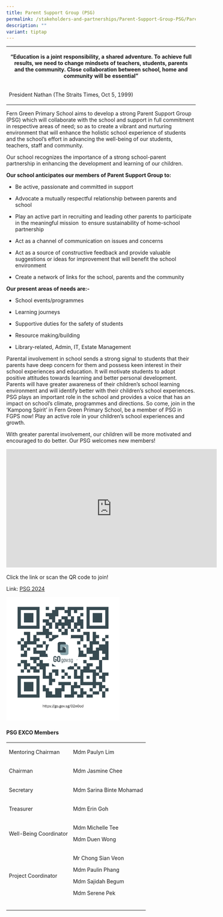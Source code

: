```yaml
---
title: Parent Support Group (PSG)
permalink: /stakeholders-and-partnerships/Parent-Support-Group-PSG/Parent-Support-Group-PSG/
description: ""
variant: tiptap
---
```

<table style="minWidth: 25px">
<colgroup>
<col>
</colgroup>
<tbody>
<tr>
<th rowspan="1" colspan="1">
<p>“Education is a joint responsibility, a shared adventure. To achieve full
results, we need to change mindsets of teachers, students, parents and
the community. Close collaboration between school, home and community will
be essential”</p>
</th>
</tr>
<tr>
<td rowspan="1" colspan="1">
<p>President Nathan (The Straits Times, Oct 5, 1999)</p>
</td>
</tr>
</tbody>
</table>
<p>Fern Green Primary School aims to develop a strong Parent Support Group
(PSG) which will collaborate with the school and support in full commitment
in respective areas of need; so as to create a vibrant and nurturing environment
that will enhance the holistic school experience of students and the school’s
effort in advancing the well-being of our students, teachers, staff and
community.</p>
<p>Our school recognizes the importance of a strong school-parent partnership
in enhancing the development and learning of our children.&nbsp;</p>
<p><strong>Our school anticipates our members of Parent Support Group to:</strong>&nbsp;</p>
<ul>
<li>
<p>Be active, passionate and committed in support&nbsp;</p>
</li>
<li>
<p>Advocate a mutually respectful relationship between parents and school&nbsp;</p>
</li>
<li>
<p>Play an active part in recruiting and leading other parents to participate
in the meaningful mission&nbsp; to ensure sustainability of home-school
partnership&nbsp;</p>
</li>
<li>
<p>Act as a channel of communication on issues and concerns&nbsp;</p>
</li>
<li>
<p>Act as a source of constructive feedback and provide valuable suggestions
or ideas for improvement that will benefit the school environment&nbsp;</p>
</li>
<li>
<p>Create a network of links for the school, parents and the community</p>
</li>
</ul>
<p><strong>Our present areas of needs are:-</strong>
</p>
<ul>
<li>
<p>School events/programmes</p>
</li>
<li>
<p>Learning journeys</p>
</li>
<li>
<p>Supportive duties for the safety of students</p>
</li>
<li>
<p>Resource making/building</p>
</li>
<li>
<p>Library-related, Admin, IT, Estate Management</p>
</li>
</ul>
<p>Parental involvement in school sends a strong signal to students that
their parents have deep concern for them and possess keen interest in their
school experiences and education. It will motivate students to adopt positive
attitudes towards learning and better personal development. Parents will
have greater awareness of their children’s school learning environment
and will identify better with their children’s school experiences. PSG
plays an important role in the school and provides a voice that has an
impact on school’s climate, programmes and directions. So come, join in
the ‘Kampong Spirit’ in Fern Green Primary School, be a member of PSG in
FGPS now! Play an active role in your children’s school experiences and
growth.</p>
<p>With greater parental involvement, our children will be more motivated
and encouraged to do better. Our PSG welcomes new members!</p>
<div class="iframe-wrapper">
<iframe height="315" width="560" allowfullscreen="true" frameborder="0" src="https://www.youtube.com/embed/T9zKbfFydeU?si=Fc_L42DoDGDJSawb"></iframe>
</div>
<p>Click the link or scan the QR code to join!</p>
<p>Link: <a href="https://go.gov.sg/02n0od" rel="noopener noreferrer nofollow" target="_blank">PSG 2024</a>
</p>
<div class="isomer-image-wrapper">
<img style="width: 60%;" height="auto" width="100%" alt="" src="/images/PSG/psg%202023.png">
</div>
<p></p>
<h4><strong>PSG EXCO Members</strong></h4>
<table style="minWidth: 50px">
<colgroup>
<col>
<col>
</colgroup>
<tbody>
<tr>
<td rowspan="1" colspan="1">
<p>Mentoring Chairman</p>
</td>
<td rowspan="1" colspan="1">
<p>Mdm Paulyn Lim</p>
</td>
</tr>
<tr>
<td rowspan="1" colspan="1">
<p>Chairman</p>
</td>
<td rowspan="1" colspan="1">
<p>Mdm Jasmine Chee</p>
</td>
</tr>
<tr>
<td rowspan="1" colspan="1">
<p>Secretary</p>
</td>
<td rowspan="1" colspan="1">
<p>Mdm Sarina Binte Mohamad</p>
</td>
</tr>
<tr>
<td rowspan="1" colspan="1">
<p>Treasurer</p>
</td>
<td rowspan="1" colspan="1">
<p>Mdm Erin Goh</p>
</td>
</tr>
<tr>
<td rowspan="1" colspan="1">
<p>Well-Being Coordinator</p>
</td>
<td rowspan="1" colspan="1">
<p>Mdm Michelle Tee</p>
<p>Mdm Duen Wong</p>
</td>
</tr>
<tr>
<td rowspan="1" colspan="1">
<p>Project Coordinator</p>
</td>
<td rowspan="1" colspan="1">
<p>Mr Chong Sian Veon</p>
<p>Mdm Paulin Phang</p>
<p>Mdm Sajidah Begum</p>
<p>Mdm Serene Pek</p>
</td>
</tr>
<tr>
<td rowspan="1" colspan="1">
<p></p>
</td>
<td rowspan="1" colspan="1">
<p></p>
</td>
</tr>
</tbody>
</table>
<p></p>